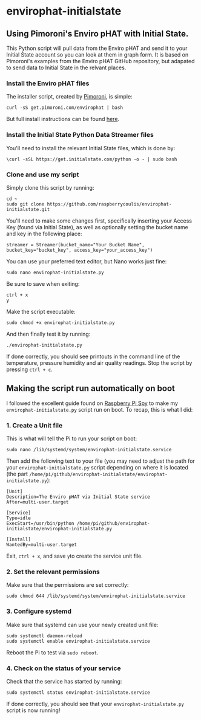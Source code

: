 # envirophat-initialstate
## Using Pimoroni's Enviro pHAT with Initial State.

This Python script will pull data from the Enviro pHAT and send it to your Initial State account so you can look at them in graph form. It is based on Pimoroni's examples from the Enviro pHAT GitHub repository, but adapated to send data to Initial State in the relvant places.

### Install the Enviro pHAT files

The installer script, created by [Pimoroni](https://shop.pimoroni.com), is simple:

    curl -sS get.pimoroni.com/envirophat | bash

But full install instructions can be found [here](https://learn.pimoroni.com/tutorial/sandyj/getting-started-with-enviro-phat).

### Install the Initial State Python Data Streamer files

You'll need to install the relevant Initial State files, which is done by:

    \curl -sSL https://get.initialstate.com/python -o - | sudo bash

### Clone and use my script

Simply clone this script by running:

    cd ~
    sudo git clone https://github.com/raspberrycoulis/envirophat-initialstate.git

You'll need to make some changes first, specifically inserting your Access Key (found via Initial State), as well as optionally setting the bucket name and key in the following place:

    streamer = Streamer(bucket_name="Your Bucket Name", bucket_key="bucket_key", access_key="your_access_key")

You can use your preferred text editor, but Nano works just fine:

    sudo nano envirophat-initialstate.py

Be sure to save when exiting:

    ctrl + x
    y

Make the script executable:

    sudo chmod +x envirophat-initialstate.py

And then finally test it by running:

    ./envirophat-initialstate.py

If done correctly, you should see printouts in the command line of the temperature, pressure humidity and air quality readings. Stop the script by pressing `ctrl + c`.

## Making the script run automatically on boot

I followed the excellent guide found on [Raspberry Pi Spy](http://www.raspberrypi-spy.co.uk/2015/10/how-to-autorun-a-python-script-on-boot-using-systemd/) to make my  `envirophat-initialstate.py` script run on boot. To recap, this is what I did:

### 1. Create a Unit file

This is what will tell the Pi to run your script on boot:

    sudo nano /lib/systemd/system/envirophat-initialstate.service

Then add the following text to your file (you may need to adjust the path for your `envirophat-initialstate.py` script depending on where it is located (the part `/home/pi/github/envirophat-initialstate/envirophat-initialstate.py`):

    [Unit]
    Description=The Enviro pHAT via Initial State service
    After=multi-user.target
    
    [Service]
    Type=idle
    ExecStart=/usr/bin/python /home/pi/github/envirophat-initialstate/envirophat-initialstate.py
    
    [Install]
    WantedBy=multi-user.target

Exit, `ctrl + x`, and save `y`to create the service unit file.

### 2. Set the relevant permissions

Make sure that the permissions are set correctly:

    sudo chmod 644 /lib/systemd/system/envirophat-initialstate.service

### 3. Configure systemd

Make sure that systemd can use your newly created unit file:

    sudo systemctl daemon-reload
    sudo systemctl enable envirophat-initialstate.service

Reboot the Pi to test via `sudo reboot`.

### 4. Check on the status of your service

Check that the service has started by running:

    sudo systemctl status envirophat-initialstate.service

If done correctly, you should see that your `envirophat-initialstate.py` script is now running!
